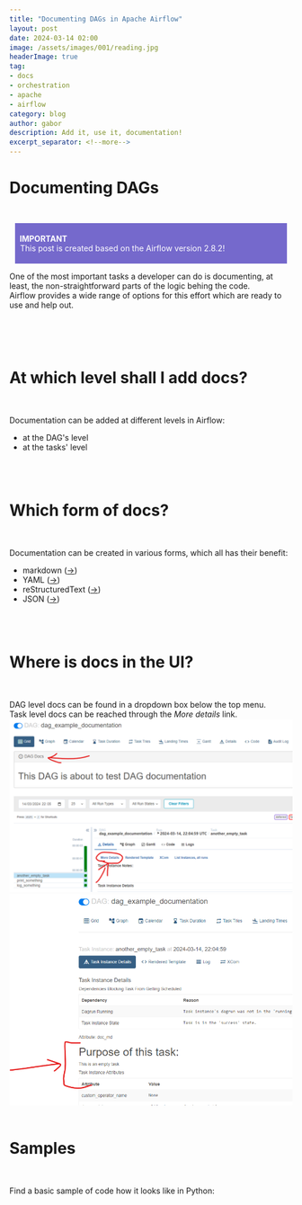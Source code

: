 ```yaml
---
title: "Documenting DAGs in Apache Airflow"
layout: post
date: 2024-03-14 02:00
image: /assets/images/001/reading.jpg
headerImage: true
tag:
- docs
- orchestration
- apache
- airflow
category: blog
author: gabor
description: Add it, use it, documentation!
excerpt_separator: <!--more-->
---
```

# Documenting DAGs
<br>

<div style="margin:10px;padding:5px;background-color:#7569cc;color:white">
    <p style="color:white">
        <b style="font-weight: bold">&nbsp;IMPORTANT</b><br>
        &nbsp;This post is created based on the Airflow version 2.8.2!
    </p>
</div>

One of the most important tasks a developer can do is documenting, at least, the non-straightforward parts of the logic behing the code.  
Airflow provides a wide range of options for this effort which are ready to use and help out.  
<br>
<!--more-->
<br>
<br>

# At which level shall I add docs?
<br>

Documentation can be added at different levels in Airflow:
- at the DAG's level
- at the tasks' level
<br>
<br>

# Which form of docs?
<br>

Documentation can be created in various forms, which all has their benefit:
- markdown ([->][markdown])
- YAML ([->][yaml])
- reStructuredText ([->][reStructuredText])
- JSON ([->][json])
<br>
<br>

# Where is docs in the UI?
<br>

DAG level docs can be found in a dropdown box below the top menu.  
Task level docs can be reached through the *More details* link.
![DAG level docs](/assets/images/001/dag_docs.png)
<br>
![DAG level docs](/assets/images/001/task_docs.png)
<br>
<br>

# Samples
<br>

Find a basic sample of code how it looks like in Python:
<script src="https://gist.github.com/f-f-9-9-0-0/a469906e5ea70883258ee81c7f96c405.js"></script>


[markdown]: https://www.markdownguide.org/
[yaml]: https://yaml.org/
[reStructuredText]: https://docutils.sourceforge.io/rst.html
[json]: https://www.json.org/json-en.html
